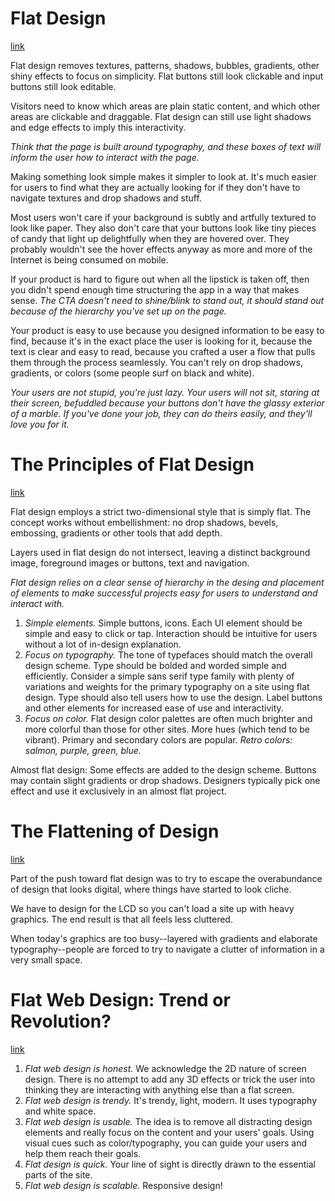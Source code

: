 # Flat Design
[link](http://www.hongkiat.com/blog/flat-design-resources/)

Flat design removes textures, patterns, shadows, bubbles, gradients, other shiny effects to focus on simplicity. Flat buttons still look clickable and input buttons still look editable.

Visitors need to know which areas are plain static content, and which other areas are clickable and draggable. Flat design can still use light shadows and edge effects to imply this interactivity.

*Think that the page is built around typography, and these boxes of text will inform the user how to interact with the page.*

Making something look simple makes it simpler to look at. It's much easier for users to find what they are actually looking for if they don't have to navigate textures and drop shadows and stuff.

Most users won't care if your background is subtly and artfully textured to look like paper. They also don't care that your buttons look like tiny pieces of candy that light up delightfully when they are hovered over. They probably wouldn't see the hover effects anyway as more and more of the Internet is being consumed on mobile.

If your product is hard to figure out when all the lipstick is taken off, then you didn't spend enough time structuring the app in a way that makes sense. *The CTA doesn't need to shine/blink to stand out, it should stand out because of the hierarchy you've set up on the page.*

Your product is easy to use because you designed information to be easy to find, because it's in the exact place the user is looking for it, because the text is clear and easy to read, because you crafted a user a flow that pulls them through the process seamlessly. You can't rely on drop shadows, gradients, or colors (some people surf on black and white).

*Your users are not stupid, you're just lazy. Your users will not sit, staring at their screen, befuddled because your buttons don't have the glassy exterior of a marble. If you've done your job, they can do theirs easily, and they'll love you for it.*

# The Principles of Flat Design
[link](http://designmodo.com/flat-design-principles/)

Flat design employs a strict two-dimensional style that is simply flat. The concept works without embellishment: no drop shadows, bevels, embossing, gradients or other tools that add depth.

Layers used in flat design do not intersect, leaving a distinct background image, foreground images or buttons, text and navigation.

*Flat design relies on a clear sense of hierarchy in the desing and placement of elements to make successful projects easy for users to understand and interact with.*

1. *Simple elements.* Simple buttons, icons. Each UI element should be simple and easy to click or tap. Interaction should be intuitive for users without a lot of in-design explanation.
2. *Focus on typography.* The tone of typefaces should match the overall design scheme. Type should be bolded and worded simple and efficiently. Consider a simple sans serif type family with plenty of variations and weights for the primary typography on a site using flat design. Type should also tell users how to use the design. Label buttons and other elements for increased ease of use and interactivity.
3. *Focus on color.* Flat design color palettes are often much brighter and more colorful than those for other sites. More hues (which tend to be vibrant). Primary and secondary colors are popular. *Retro colors: salmon, purple, green, blue.*

Almost flat design: Some effects are added to the design scheme. Buttons may contain slight gradients or drop shadows. Designers typically pick one effect and use it exclusively in an almost flat project.

# The Flattening of Design
[link](http://bits.blogs.nytimes.com/2013/04/23/the-flattening-of-design/)

Part of the push toward flat design was to try to escape the overabundance of design that looks digital, where things have started to look cliche.

We have to design for the LCD so you can't load a site up with heavy graphics. The end result is that all feels less cluttered.

When today's graphics are too busy--layered with gradients and elaborate typography--people are forced to try to navigate a clutter of information in a very small space.

# Flat Web Design: Trend or Revolution?
[link](http://blog.usabilla.com/flat-web-design-trend-or-revolution/)

1. *Flat web design is honest.* We acknowledge the 2D nature of screen design. There is no attempt to add any 3D effects or trick the user into thinking they are interacting with anything else than a flat screen.
2. *Flat web design is trendy.* It's trendy, light, modern. It uses typography and white space.
3. *Flat web design is usable.* The idea is to remove all distracting design elements and really focus on the content and your users' goals. Using visual cues such as color/typography, you can guide your users and help them reach their goals.
4. *Flat design is quick.* Your line of sight is directly drawn to the essential parts of the site.
5. *Flat web design is scalable.* Responsive design!

